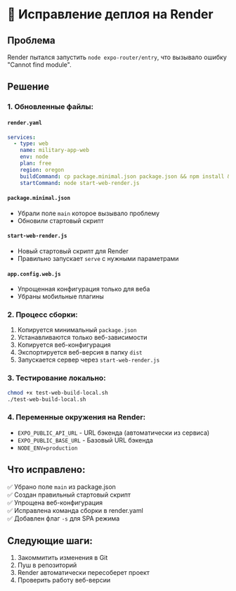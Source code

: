 # 🚀 Исправление деплоя на Render

## Проблема
Render пытался запустить `node expo-router/entry`, что вызывало ошибку "Cannot find module".

## Решение

### 1. Обновленные файлы:

#### `render.yaml`
```yaml
services:
  - type: web
    name: military-app-web
    env: node
    plan: free
    region: oregon
    buildCommand: cp package.minimal.json package.json && npm install && npm install -g @expo/cli serve && rm -rf dist .expo && cp app.config.web.js app.config.js && npx expo export --platform web --output-dir dist
    startCommand: node start-web-render.js
```

#### `package.minimal.json`
- Убрали поле `main` которое вызывало проблему
- Обновили стартовый скрипт

#### `start-web-render.js`
- Новый стартовый скрипт для Render
- Правильно запускает `serve` с нужными параметрами

#### `app.config.web.js`
- Упрощенная конфигурация только для веба
- Убраны мобильные плагины

### 2. Процесс сборки:
1. Копируется минимальный `package.json`
2. Устанавливаются только веб-зависимости
3. Копируется веб-конфигурация
4. Экспортируется веб-версия в папку `dist`
5. Запускается сервер через `start-web-render.js`

### 3. Тестирование локально:
```bash
chmod +x test-web-build-local.sh
./test-web-build-local.sh
```

### 4. Переменные окружения на Render:
- `EXPO_PUBLIC_API_URL` - URL бэкенда (автоматически из сервиса)
- `EXPO_PUBLIC_BASE_URL` - Базовый URL бэкенда
- `NODE_ENV=production`

## Что исправлено:
✅ Убрано поле `main` из package.json  
✅ Создан правильный стартовый скрипт  
✅ Упрощена веб-конфигурация  
✅ Исправлена команда сборки в render.yaml  
✅ Добавлен флаг `-s` для SPA режима  

## Следующие шаги:
1. Закоммитить изменения в Git
2. Пуш в репозиторий
3. Render автоматически пересоберет проект
4. Проверить работу веб-версии